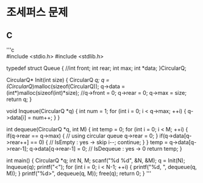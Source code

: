 # 조세퍼스 문제  

## C  

'''c    
#include <stdio.h>
#include <stdlib.h>

typedef struct Queue {
    //int front;
    int rear;
    int max;
    int *data;
}CircularQ;

CircularQ* Init(int size) {
    CircularQ *q;
    q = (CircularQ*)malloc(sizeof(CircularQ));
    q->data = (int*)malloc(sizeof(int)*size);
    //q->front = 0;
    q->rear = 0;
    q->max = size;
    return q;
}

void Inqueue(CircularQ *q) {
    int num = 1;
    for (int i = 0; i < q->max; ++i) {
        q->data[i] = num++;
    }
}

int dequeue(CircularQ *q, int M) {
    int temp = 0;
    for (int i = 0; i < M; ++i) {
        if(q->rear == q->max) { // using circular queue
            q->rear = 0;
        }
        if(q->data[q->rear++] == 0) { // IsEmpty : yes -> skip
            i--;
            continue;
        }
    }
    temp = q->data[q->rear-1];
    q->data[q->rear-1] = 0; // IsDequeue : yes -> 0
    return temp;
}

int main() {
    CircularQ *q;
    int N, M;
    scanf("%d %d", &N, &M);
    q = Init(N);
    Inqueue(q);
    printf("<");
    for (int i = 0; i < N-1; ++i) {
        printf("%d, ", dequeue(q, M));
    }
    printf("%d>", dequeue(q, M));
    free(q);
    return 0;
}
''' 
